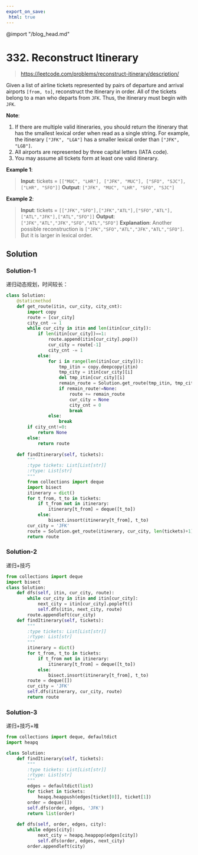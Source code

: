 ```yaml
---
export_on_save:
 html: true
---
```


@import "/blog_head.md"

# 332. Reconstruct Itinerary

> <https://leetcode.com/problems/reconstruct-itinerary/description/>

Given a list of airline tickets represented by pairs of departure and arrival airports `[from, to]`, reconstruct the itinerary in order. All of the tickets belong to a man who departs from `JFK`. Thus, the itinerary must begin with `JFK`.

**Note**:

1. If there are multiple valid itineraries, you should return the itinerary that has the smallest lexical order when read as a single string. For example, the itinerary `["JFK", "LGA"]` has a smaller lexical order than `["JFK", "LGB"]`.
2. All airports are represented by three capital letters (IATA code).
3. You may assume all tickets form at least one valid itinerary.

**Example 1**:
> **Input**: tickets = `[["MUC", "LHR"], ["JFK", "MUC"], ["SFO", "SJC"], ["LHR", "SFO"]]`
**Output**: `["JFK", "MUC", "LHR", "SFO", "SJC"]`

**Example 2**:

>**Input**: tickets = `[["JFK","SFO"],["JFK","ATL"],["SFO","ATL"],["ATL","JFK"],["ATL","SFO"]]`
**Output**: `["JFK","ATL","JFK","SFO","ATL","SFO"]`
**Explanation**: 
Another possible reconstruction is `["JFK","SFO","ATL","JFK","ATL","SFO"]`. But it is larger in lexical order.

## Solution

### Solution-1

递归动态规划，时间较长：
```python
class Solution:
    @staticmethod
    def get_route(itin, cur_city, city_cnt):
        import copy
        route = [cur_city]
        city_cnt -= 1
        while cur_city in itin and len(itin[cur_city]):
            if len(itin[cur_city])==1:
                route.append(itin[cur_city].pop())
                cur_city = route[-1]
                city_cnt -= 1
            else:
                for i in range(len(itin[cur_city])):
                    tmp_itin = copy.deepcopy(itin)
                    tmp_city = itin[cur_city][i]
                    del tmp_itin[cur_city][i]
                    remain_route = Solution.get_route(tmp_itin, tmp_city, city_cnt)
                    if remain_route!=None:
                        route += remain_route
                        cur_city = None
                        city_cnt = 0
                        break
                else:
                    break
        if city_cnt!=0:
            return None
        else:
            return route
        
    def findItinerary(self, tickets):
        """
        :type tickets: List[List[str]]
        :rtype: List[str]
        """
        from collections import deque
        import bisect
        itinerary = dict()
        for t_from, t_to in tickets:
            if t_from not in itinerary:
                itinerary[t_from] = deque([t_to])
            else:
                bisect.insort(itinerary[t_from], t_to)
        cur_city = 'JFK'
        route = Solution.get_route(itinerary, cur_city, len(tickets)+1)
        return route
```

### Solution-2

递归+技巧

```python
from collections import deque
import bisect
class Solution:
    def dfs(self, itin, cur_city, route):
        while cur_city in itin and itin[cur_city]:
            next_city = itin[cur_city].popleft()
            self.dfs(itin, next_city, route)
        route.appendleft(cur_city)
    def findItinerary(self, tickets):
        """
        :type tickets: List[List[str]]
        :rtype: List[str]
        """
        itinerary = dict()
        for t_from, t_to in tickets:
            if t_from not in itinerary:
                itinerary[t_from] = deque([t_to])
            else:
                bisect.insort(itinerary[t_from], t_to)
        route = deque([])
        cur_city = 'JFK'
        self.dfs(itinerary, cur_city, route)
        return route
```

### Solution-3

递归+技巧+堆

```python
from collections import deque, defaultdict
import heapq

class Solution:
    def findItinerary(self, tickets):
        """
        :type tickets: List[List[str]]
        :rtype: List[str]
        """
        edges = defaultdict(list)
        for ticket in tickets:
            heapq.heappush(edges[ticket[0]], ticket[1])
        order = deque([])
        self.dfs(order, edges, 'JFK')
        return list(order)
    
    def dfs(self, order, edges, city):
        while edges[city]:
            next_city = heapq.heappop(edges[city])
            self.dfs(order, edges, next_city)
        order.appendleft(city)
```

